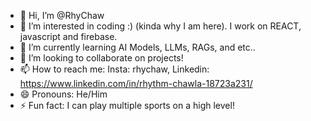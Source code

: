 - 👋 Hi, I’m @RhyChaw
- 👀 I’m interested in coding :) (kinda why I am here). I work on REACT, javascript and firebase.
- 🌱 I’m currently learning AI Models, LLMs, RAGs, and etc..
- 💞️ I’m looking to collaborate on projects!
- 📫 How to reach me: Insta: rhychaw, Linkedin: https://www.linkedin.com/in/rhythm-chawla-18723a231/
- 😄 Pronouns: He/Him
- ⚡ Fun fact: I can play multiple sports on a high level! 

<!---
RhyChaw/RhyChaw is a ✨ special ✨ repository because its `README.md` (this file) appears on your GitHub profile.
You can click the Preview link to take a look at your changes.
--->
